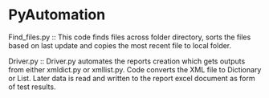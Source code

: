 # PyAutomation

Find_files.py ::
This code finds files across folder directory, sorts the files based on last update and copies the most recent file to local folder.

Driver.py ::
Driver.py automates the reports creation which gets outputs from either xmldict.py or xmllist.py. Code converts the XML file to Dictionary or List. Later data is read and written to the report excel document as form of test results.
